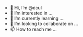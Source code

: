 - 👋 Hi, I’m @dcul
- 👀 I’m interested in ...
- 🌱 I’m currently learning ...
- 💞️ I’m looking to collaborate on ...
- 📫 How to reach me ...

<!---
dcul/dcul is a ✨ special ✨ repository because its `README.md` (this file) appears on your GitHub profile.
You can click the Preview link to take a look at your changes.
--->
